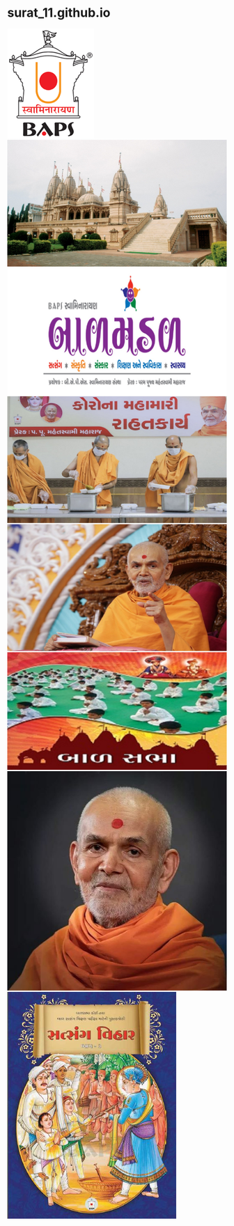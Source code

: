 # surat_11.github.io
<img src="images/1.png" >
<img src="images/BAPS_Surat.jpg" >
<img src="images/BAPS_Surat_1.jpg" >
<img src="images/BAPS_Surat_2.jpg" >
<img src="images/BAPS_Surat_3.jpg" >
<img src="images/bal_1.jpg">
<img src="images/recent_1.png" >
<img src="images/satsang_1.jpg" >
